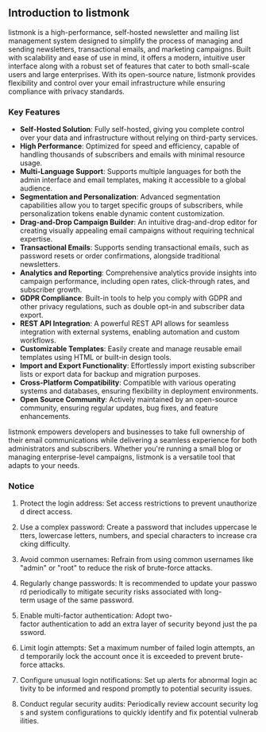 ## Introduction to listmonk

listmonk is a high-performance, self-hosted newsletter and mailing list management system designed to simplify the process of managing and sending newsletters, transactional emails, and marketing campaigns. Built with scalability and ease of use in mind, it offers a modern, intuitive user interface along with a robust set of features that cater to both small-scale users and large enterprises. With its open-source nature, listmonk provides flexibility and control over your email infrastructure while ensuring compliance with privacy standards.

### Key Features

- **Self-Hosted Solution**: Fully self-hosted, giving you complete control over your data and infrastructure without relying on third-party services.
- **High Performance**: Optimized for speed and efficiency, capable of handling thousands of subscribers and emails with minimal resource usage.
- **Multi-Language Support**: Supports multiple languages for both the admin interface and email templates, making it accessible to a global audience.
- **Segmentation and Personalization**: Advanced segmentation capabilities allow you to target specific groups of subscribers, while personalization tokens enable dynamic content customization.
- **Drag-and-Drop Campaign Builder**: An intuitive drag-and-drop editor for creating visually appealing email campaigns without requiring technical expertise.
- **Transactional Emails**: Supports sending transactional emails, such as password resets or order confirmations, alongside traditional newsletters.
- **Analytics and Reporting**: Comprehensive analytics provide insights into campaign performance, including open rates, click-through rates, and subscriber growth.
- **GDPR Compliance**: Built-in tools to help you comply with GDPR and other privacy regulations, such as double opt-in and subscriber data export.
- **REST API Integration**: A powerful REST API allows for seamless integration with external systems, enabling automation and custom workflows.
- **Customizable Templates**: Easily create and manage reusable email templates using HTML or built-in design tools.
- **Import and Export Functionality**: Effortlessly import existing subscriber lists or export data for backup and migration purposes.
- **Cross-Platform Compatibility**: Compatible with various operating systems and databases, ensuring flexibility in deployment environments.
- **Open Source Community**: Actively maintained by an open-source community, ensuring regular updates, bug fixes, and feature enhancements.

listmonk empowers developers and businesses to take full ownership of their email communications while delivering a seamless experience for both administrators and subscribers. Whether you're running a small blog or managing enterprise-level campaigns, listmonk is a versatile tool that adapts to your needs.

### Notice

1.  Protect the login address: Set access restrictions to prevent unauthorized direct access.
    
2.  Use a complex password: Create a password that includes uppercase letters, lowercase letters, numbers, and special characters to increase cracking difficulty.
    
3.  Avoid common usernames: Refrain from using common usernames like "admin" or "root" to reduce the risk of brute-force attacks.
    
4.  Regularly change passwords: It is recommended to update your password periodically to mitigate security risks associated with long-term usage of the same password.
    
5.  Enable multi-factor authentication: Adopt two-factor authentication to add an extra layer of security beyond just the password.
    
6.  Limit login attempts: Set a maximum number of failed login attempts, and temporarily lock the account once it is exceeded to prevent brute-force attacks.
    
7.  Configure unusual login notifications: Set up alerts for abnormal login activity to be informed and respond promptly to potential security issues.
    
8.  Conduct regular security audits: Periodically review account security logs and system configurations to quickly identify and fix potential vulnerabilities.
        